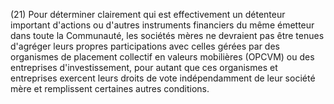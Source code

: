 (21) Pour déterminer clairement qui est effectivement un détenteur important d'actions ou d'autres instruments financiers du même émetteur dans toute la Communauté, les sociétés mères ne devraient pas être tenues d'agréger leurs propres participations avec celles gérées par des organismes de placement collectif en valeurs mobilières (OPCVM) ou des entreprises d'investissement, pour autant que ces organismes et entreprises exercent leurs droits de vote indépendamment de leur société mère et remplissent certaines autres conditions.